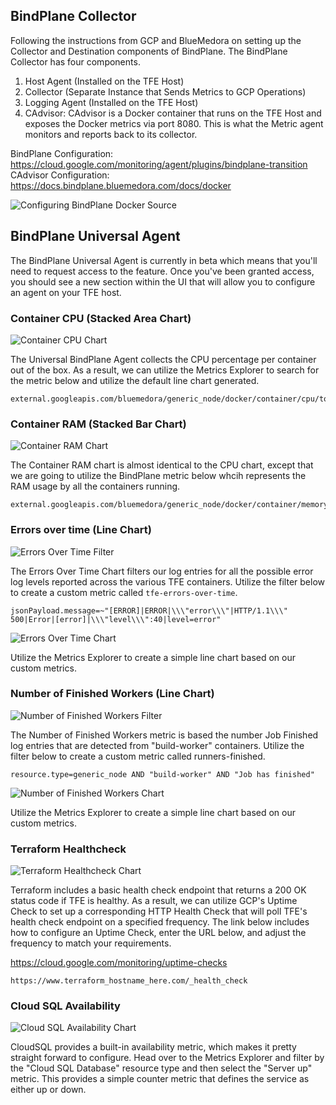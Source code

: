 ## BindPlane Collector

Following the instructions from GCP and BlueMedora on setting up the Collector and Destination components of BindPlane. The BindPlane Collector has four components.

1. Host Agent (Installed on the TFE Host)
2. Collector (Separate Instance that Sends Metrics to GCP Operations)
3. Logging Agent (Installed on the TFE Host)
4. CAdvisor: CAdvisor is a Docker container that runs on the TFE Host and exposes the Docker metrics via port 8080. This is what the Metric agent monitors and reports back to its collector.

BindPlane Configuration: https://cloud.google.com/monitoring/agent/plugins/bindplane-transition
CAdvisor Configuration: https://docs.bindplane.bluemedora.com/docs/docker


![Configuring BindPlane Docker Source](../docs/bindplane-source.png)


## BindPlane Universal Agent

The BindPlane Universal Agent is currently in beta which means that you'll need to request access to the feature. Once you've been granted access, you should see a new section within the UI that will allow you to configure an agent on your TFE host.

### Container CPU (Stacked Area Chart)

![Container CPU Chart](../docs/gcp-container-cpu.png)

The Universal BindPlane Agent collects the CPU percentage per container out of the box. As a result, we can utilize the Metrics Explorer to search for the metric below and utilize the default line chart generated.

```
external.googleapis.com/bluemedora/generic_node/docker/container/cpu/total_utilization
```

### Container RAM (Stacked Bar Chart)

![Container RAM Chart](../docs/gcp-container-ram.png)

The Container RAM chart is almost identical to the CPU chart, except that we are going to utilize the BindPlane metric below whcih represents the RAM usage by all the containers running.

```
external.googleapis.com/bluemedora/generic_node/docker/container/memory/used
```

### Errors over time (Line Chart)

![Errors Over Time Filter](../docs/gcp-errors-over-time.png)

The Errors Over Time Chart filters our log entries for all the possible error log levels reported across the various TFE containers. Utilize the filter below to create a custom metric called `tfe-errors-over-time`.

```
jsonPayload.message=~"[ERROR]|ERROR|\\\"error\\\"|HTTP/1.1\\\" 500|Error|[error]|\\\"level\\\":40|level=error"
```

![Errors Over Time Chart](../docs/gcp-errors-over-time-chart.png)

Utilize the Metrics Explorer to create a simple line chart based on our custom metrics.


### Number of Finished Workers (Line Chart)

![Number of Finished Workers Filter](../docs/gcp-finished-workers.png)

The Number of Finished Workers metric is based the number Job Finished log entries that are detected from "build-worker" containers. Utilize the filter below to create a custom metric called runners-finished.

```
resource.type=generic_node AND "build-worker" AND "Job has finished"
```

![Number of Finished Workers Chart](../docs/gcp-finished-workers-chart.png)

Utilize the Metrics Explorer to create a simple line chart based on our custom metrics.


### Terraform Healthcheck

![Terraform Healthcheck Chart](../docs/gcp-uptime-check.png)

Terraform includes a basic health check endpoint that returns a 200 OK status code if TFE is healthy. As a result, we can utilize GCP's Uptime Check to set up a corresponding HTTP Health Check that will poll TFE's health check endpoint on a specified frequency. The link below includes how to configure an Uptime Check, enter the URL below, and adjust the frequency to match your requirements.

https://cloud.google.com/monitoring/uptime-checks

```
https://www.terraform_hostname_here.com/_health_check
```

### Cloud SQL Availability

![Cloud SQL Availability Chart](../docs/gcp-cloud-sql-availability.png)

CloudSQL provides a built-in availability metric, which makes it pretty straight forward to configure. Head over to the Metrics Explorer and filter by the "Cloud SQL Database" resource type and then select the "Server up" metric. This provides a simple counter metric that defines the service as either up or down.